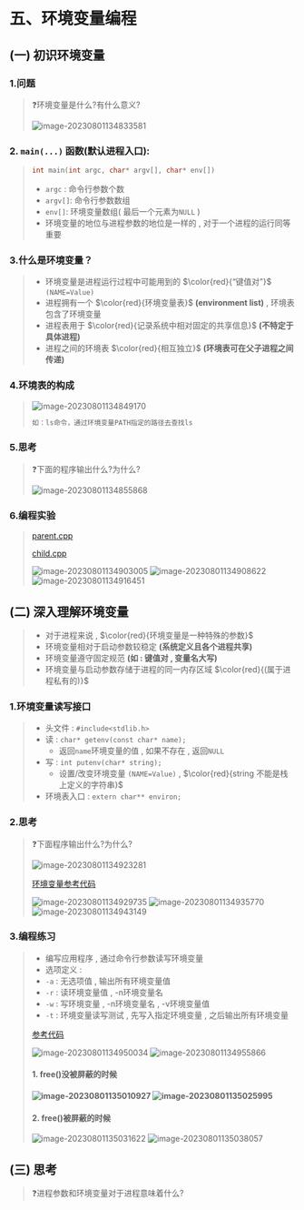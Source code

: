 # 五、环境变量编程

## (一) 初识环境变量

### 1.问题

>❓环境变量是什么?有什么意义?
>
><img src="./assets/image-20230801134833581.png" alt="image-20230801134833581" />

### 2. `main(...)` 函数(默认进程入口):

>```c++
>int main(int argc, char* argv[], char* env[])
>```
>
>* `argc` : 命令行参数个数
>* `argv[]`: 命令行参数数组
>* `env[]`: 环境变量数组( 最后一个元素为`NULL` )
>* 环境变量的地位与进程参数的地位是一样的 , 对于一个进程的运行同等重要

### 3.什么是环境变量？

>* 环境变量是进程运行过程中可能用到的 $\color{red}{“键值对”}$ `(NAME=Value)`
>* 进程拥有一个 $\color{red}{环境变量表}$ **(environment list)** , 环境表包含了环境变量
>* 进程表用于 $\color{red}{记录系统中相对固定的共享信息}$ **(不特定于具体进程)**
>* 进程之间的环境表 $\color{red}{相互独立}$ **(环境表可在父子进程之间传递)**

### 4.环境表的构成

><img src="./assets/image-20230801134849170.png" alt="image-20230801134849170" />
>
>```tex
>如：ls命令，通过环境变量PATH指定的路径去查找ls
>```

### 5.思考

>❓下面的程序输出什么?为什么?
>
><img src="./assets/image-20230801134855868.png" alt="image-20230801134855868" />

### 6.编程实验

>[parent.cpp](https://github.com/WONGZEONJYU/Linux_System_Program/blob/main/4.env_var/parent.cpp)
>
>[child.cpp](https://github.com/WONGZEONJYU/Linux_System_Program/blob/main/4.env_var/child.cpp)
>
><img src="./assets/image-20230801134903005.png" alt="image-20230801134903005" />
>
><img src="./assets/image-20230801134908622.png" alt="image-20230801134908622" />
>
><img src="./assets/image-20230801134916451.png" alt="image-20230801134916451" />

## (二) 深入理解环境变量

>* 对于进程来说 , $\color{red}{环境变量是一种特殊的参数}$
>* 环境变量相对于启动参数较稳定 **(系统定义且各个进程共享)**
>* 环境变量遵守固定规范 **(如 : 键值对 , 变量名大写)**
>* 环境变量与启动参数存储于进程的同一内存区域 $\color{red}{(属于进程私有的)}$

### 1.环境变量读写接口

>* 头文件 : `#include<stdlib.h>` 
>* 读 : `char* getenv(const char* name);` 
>   * 返回`name`环境变量的值 , 如果不存在 , 返回`NULL`
>* 写 : `int putenv(char* string);`
>   * 设置/改变环境变量 `(NAME=Value)` , $\color{red}{string 不能是栈上定义的字符串}$
>* 环境表入口 : `extern char** environ;`

### 2.思考

>❓下面程序输出什么?为什么?
>
><img src="./assets/image-20230801134923281.png" alt="image-20230801134923281" />
>
>[环境变量参考代码](https://github.com/WONGZEONJYU/Linux_System_Program/blob/main/4.env_var/test.cpp)
>
><img src="./assets/image-20230801134929735.png" alt="image-20230801134929735" />
>
><img src="./assets/image-20230801134935770.png" alt="image-20230801134935770" />
>
><img src="./assets/image-20230801134943149.png" alt="image-20230801134943149" />

### 3.编程练习

>* 编写应用程序 , 通过命令行参数读写环境变量
>* 选项定义 : 
>  * `-a` : 无选项值 , 输出所有环境变量值
>  * `-r` : 读环境变量值 , -n环境变量名 
>  * `-w` : 写环境变量 , -n环境变量名 , -v环境变量值 
>  * `-t` : 环境变量读写测试 , 先写入指定环境变量 , 之后输出所有环境变量 
>
>
>[参考代码](https://github.com/WONGZEONJYU/Linux_System_Program/blob/main/4.env_var/main.cpp)
>
><img src="./assets/image-20230801134950034.png" alt="image-20230801134950034" />
>
><img src="./assets/image-20230801134955866.png" alt="image-20230801134955866" />
>
><h4>1. free()没被屏蔽的时候<h4>
>
>
><img src="./assets/image-20230801135010927.png" alt="image-20230801135010927" />
>
><img src="./assets/image-20230801135025995.png" alt="image-20230801135025995" />
>
><h4>2. free()被屏蔽的时候</h4>
>
><img src="./assets/image-20230801135031622.png" alt="image-20230801135031622" />
>
><img src="./assets/image-20230801135038057.png" alt="image-20230801135038057" />

## (三) 思考

>❓进程参数和环境变量对于进程意味着什么?


